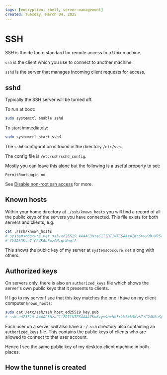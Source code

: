 ```yaml
---
tags: [encryption, shell, server-management]
created: Tuesday, March 04, 2025
---
```


# SSH

SSH is the de facto standard for remote access to a Unix machine.

`ssh` is the client which you use to connect to another machine.

`sshd` is the server that manages incoming client requests for access.

## sshd

Typically the SSH server will be turned off.

To run at boot:

```sh
sudo systemctl enable sshd
```

To start immediately:

```sh
sudo systemctl start sshd
```

The `sshd` configuration is found in the directory `/etc/ssh`.

The config file is `/etc/ssh/sshd_config`.

Mostly you can leave this alone but the following is a useful property to set:

```
PermitRootLogin no
```

See [Disable non-root ssh access](./Disable_non-root_ssh_access.md) for more.

## Known hosts

Within your home directory at `./ssh/known_hosts` you will find a record of all
the public keys of the servers you have connected. This file exists for both
servers and clients, e.g:

```sh
cat ./ssh/known_hosts
# systemsobscure.net ssh-ed25519 AAAAC3NzaC1lZDI1NTE5AAAAIKn6vyv9b+Nk5r
# YVSAk5KvsTiC24K6uSpzCHzgLNoqt2
```

This shows the public key of my server at `systemsobscure.net` along with
others.

## Authorized keys

On servers only, there is also an `authorized_keys` file which shows the
server's own public keys that it presents to clients.

If I go to my server I see that this key matches the one I have on my client
computer `known_hosts`:

```sh
sudo cat /etc/ssh/ssh_host_ed25519_key.pub
# ssh-ed25519 AAAAC3NzaC1lZDI1NTE5AAAAIKn6vyv9b+Nk5rYVSAk5KvsTiC24K6uSpzCHzgLNoqt2 root@self-host-server

```

Each user on a server will also have a `~/.ssh` directory also containing an
`authorized_keys` file. This contains the public keys of clients who are allowed
to connect to that user account.

Hence I see the same public key of my desktop client machine in both places.

## How the tunnel is created
